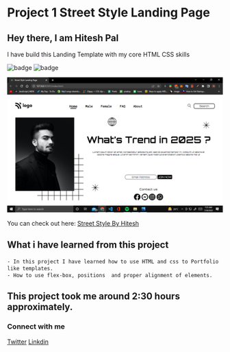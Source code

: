 # Project 1 Street Style Landing Page

## Hey there, I am Hitesh Pal

I have build this Landing Template with my core HTML CSS skills


![badge](https://img.shields.io/badge/Project%201-Street%20Style%20Landing%20Page-yellowgreen)
![badge](https://img.shields.io/badge/HTML-CSS-green)

![image](./created.png)

You can check out here: [Street Style  By Hitesh](https://saas-landing-page-by-hitesh.netlify.app/)



## What i have learned from this project

    - In this project I have learned how to use HTML and css to Portfolio like templates.
    - How to use flex-box, positions  and proper alignment of elements.


## This project took me around 2:30 hours approximately.

### Connect with me 
[Twitter](https://twitter.com/HiteshP25522550) 
[Linkdin](https://www.linkedin.com/in/hitesh-pal-8379011ab/)
